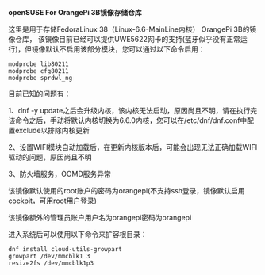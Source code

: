 **openSUSE For OrangePi 3B镜像存储仓库**

这里是用于存储FedoraLinux 38（Linux-6.6-MainLine内核） OrangePi 3B的镜像仓库，
该镜像目前已经可以提供UWE5622网卡的支持(蓝牙似乎没有正常运行)，但镜像默认不启用该部分模块，您可以通过以下命令启用：

```shell
modprobe lib80211
modprobe cfg80211
modprobe sprdwl_ng
```

目前已知的问题有：

1、dnf -y update之后会升级内核，该内核无法启动，原因尚且不明，请在执行完该命令之后，手动将默认内核切换为6.6.0内核，您可以在/etc/dnf/dnf.conf中配置exclude以排除内核更新

2、设置WIFI模块自动加载后，在更新内核版本后，可能会出现无法正确加载WIFI驱动的问题，原因尚且不明

3、防火墙服务，OOMD服务异常

该镜像默认使用的root账户的密码为orangepi(不支持ssh登录，镜像默认启用cockpit，可用root用户登录)

该镜像额外的管理员账户用户名为orangepi密码为orangepi

进入系统后可以使用以下命令来扩容根目录：

```shell
dnf install cloud-utils-growpart
growpart /dev/mmcblk1 3
resize2fs /dev/mmcblk1p3

